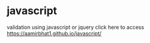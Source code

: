 # javascript
validation using javascript or jquery
click here to access https://aamirbhat1.github.io/javascript/
